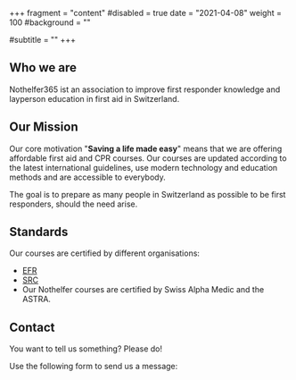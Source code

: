 +++
fragment = "content"
#disabled = true
date = "2021-04-08"
weight = 100
#background = ""

#subtitle = ""
+++

## Who we are

Nothelfer365 ist an association to improve first responder knowledge and layperson education in first aid in Switzerland.

## Our Mission

Our core motivation "**Saving a life made easy**" means that we are offering affordable first aid and CPR courses.
Our courses are updated according to the latest international guidelines, use modern technology and education methods and are accessible to everybody.

The goal is to prepare as many people in Switzerland as possible to be first responders, should the need arise.

## Standards

Our courses are certified by different organisations:
- [EFR](https://emergencyfirstresponse.com)
- [SRC](https://resuscitation.ch)
- Our Nothelfer courses are certified by Swiss Alpha Medic and the ASTRA.

## Contact

You want to tell us something? Please do!

Use the following form to send us a message: